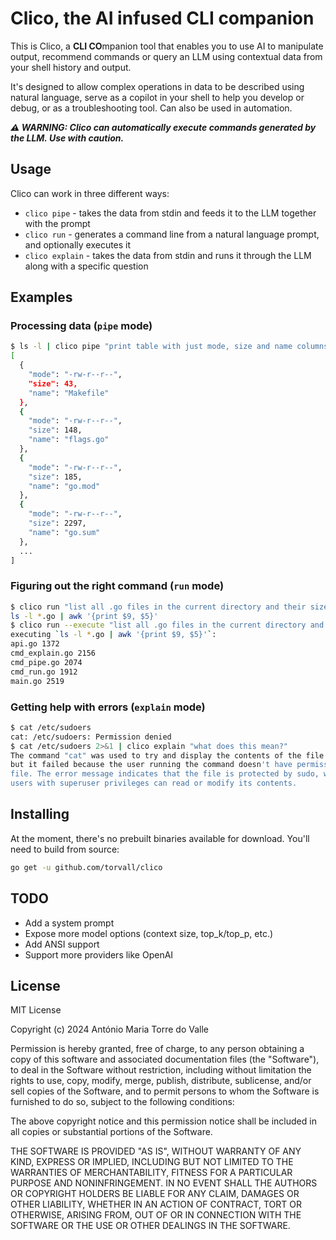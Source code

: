 # Clico, the AI infused CLI companion

This is Clico, a **CLI CO**mpanion tool that enables you to use AI to manipulate output, recommend commands
or query an LLM using contextual data from your shell history and output.

It's designed to allow complex operations in data to be described using natural language, serve as a copilot in
your shell to help you develop or debug, or as a troubleshooting tool. Can also be used in automation.

***⚠️ WARNING: Clico can automatically execute commands generated by the LLM. Use with caution.***


## Usage

Clico can work in three different ways:

* `clico pipe` - takes the data from stdin and feeds it to the LLM together with the prompt
* `clico run` - generates a command line from a natural language prompt, and optionally executes it
* `clico explain` - takes the data from stdin and runs it through the LLM along with a specific question

## Examples

### Processing data (`pipe` mode)

```sh
$ ls -l | clico pipe "print table with just mode, size and name columns in json format" | jq
[
  {
    "mode": "-rw-r--r--",
    "size": 43,
    "name": "Makefile"
  },
  {
    "mode": "-rw-r--r--",
    "size": 148,
    "name": "flags.go"
  },
  {
    "mode": "-rw-r--r--",
    "size": 185,
    "name": "go.mod"
  },
  {
    "mode": "-rw-r--r--",
    "size": 2297,
    "name": "go.sum"
  },
  ...
]
```

### Figuring out the right command (`run` mode)

```sh
$ clico run "list all .go files in the current directory and their sizes"
ls -l *.go | awk '{print $9, $5}'
$ clico run --execute "list all .go files in the current directory and their sizes"
executing `ls -l *.go | awk '{print $9, $5}'`:
api.go 1372
cmd_explain.go 2156
cmd_pipe.go 2074
cmd_run.go 1912
main.go 2519
```

### Getting help with errors (`explain` mode)

```sh
$ cat /etc/sudoers
cat: /etc/sudoers: Permission denied
$ cat /etc/sudoers 2>&1 | clico explain "what does this mean?"
The command "cat" was used to try and display the contents of the file "/etc/sudoers",
but it failed because the user running the command doesn't have permission to access that
file. The error message indicates that the file is protected by sudo, which means only
users with superuser privileges can read or modify its contents.
```

## Installing

At the moment, there's no prebuilt binaries available for download. You'll need to build from source:

```sh
go get -u github.com/torvall/clico
```

## TODO

* Add a system prompt
* Expose more model options (context size, top_k/top_p, etc.)
* Add ANSI support
* Support more providers like OpenAI

## License

MIT License

Copyright (c) 2024 António Maria Torre do Valle

Permission is hereby granted, free of charge, to any person obtaining a copy
of this software and associated documentation files (the "Software"), to deal
in the Software without restriction, including without limitation the rights
to use, copy, modify, merge, publish, distribute, sublicense, and/or sell
copies of the Software, and to permit persons to whom the Software is
furnished to do so, subject to the following conditions:

The above copyright notice and this permission notice shall be included in all
copies or substantial portions of the Software.

THE SOFTWARE IS PROVIDED "AS IS", WITHOUT WARRANTY OF ANY KIND, EXPRESS OR
IMPLIED, INCLUDING BUT NOT LIMITED TO THE WARRANTIES OF MERCHANTABILITY,
FITNESS FOR A PARTICULAR PURPOSE AND NONINFRINGEMENT. IN NO EVENT SHALL THE
AUTHORS OR COPYRIGHT HOLDERS BE LIABLE FOR ANY CLAIM, DAMAGES OR OTHER
LIABILITY, WHETHER IN AN ACTION OF CONTRACT, TORT OR OTHERWISE, ARISING FROM,
OUT OF OR IN CONNECTION WITH THE SOFTWARE OR THE USE OR OTHER DEALINGS IN THE
SOFTWARE.
